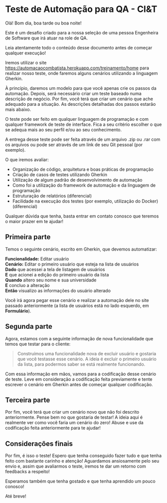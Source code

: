 # Teste de Automação para QA - CI&T

Olá! Bom dia, boa tarde ou boa noite!

Este é um desafio criado para a nossa seleção de uma pessoa Engenheira de Software que irá atuar na role de QA.

Leia atentamente todo o conteúdo desse documento antes de começar qualquer execução!

Iremos utilizar o site https://automacaocombatista.herokuapp.com/treinamento/home para realizar nosso teste, onde faremos alguns cenários utilizando a linguagem Gherkin.

À princípio, daremos um modelo para que você apenas crie os passos da automação. Depois, será necessário criar um teste baseado numa descrição de negócio.
Por fim, você terá que criar um cenário que ache adequado para a situação. As descrições detalhadas dos passos estarão mais abaixo.

O teste pode ser feito em qualquer linguagem de programação e com qualquer framework de teste de interface. Fica a seu critério escolher o que se adequa mais
ao seu perfil e/ou ao seu conhecimento.

A entrega desse teste pode ser feita através de um arquivo .zip ou .rar com os arquivos ou pode ser através de um link de seu Git pessoal (por exemplo).

O que iremos avaliar:
- Organização de código, arquitetura e boas práticas de programação
- Criação de casos de testes utilizando Gherkin
- Utilização de algum padrão de desenvolvimento de automação
- Como foi a utilização do framework de automação e da linguagem de programação
- Estruturação de relatórios (diferencial)
- Facilidade na execução dos testes (por exemplo, utilização do Docker)(diferencial)

Qualquer dúvida que tenha, basta entrar em contato conosco que teremos o maior prazer em te ajudar!

## Primeira parte
Temos o seguinte cenário, escrito em Gherkin, que devemos automatizar:

**Funcionalidade:** Editar usuário<br>
**Cenário:** Editar o primeiro usuário que esteja na lista de usuários<br>
**Dado** que acessei a tela de listagem de usuários<br>
**E** que acionei a edição do primeiro usuário da lista<br>
**Quando** altero seu nome e sua universidade<br>
**E** concluo a alteração<br>
**Então** visualizo as informações do usuário alterado<br>

Você irá agora pegar esse cenário e realizar a automação dele no site passado anteriormente (a lista de usuários está no lado esquerdo, em **Formulário**).

## Segunda parte
Agora, estamos com a seguinte informação de nova funcionalidade que temos que testar para o cliente:

>Construímos uma funcionalidade nova de excluir usuário e gostaria que você testasse esse cenário. A ideia é excluir o primeiro usuário da lista, para podermos saber se está realmente funcionando.

Com essa informação em mãos, vamos para a codificação desse cenário de teste. Leve em consideração a codificação feita previamente e tente escrever o cenário em Gherkin antes de começar qualquer codificação.


## Terceira parte
Por fim, você terá que criar um cenário novo que não foi descrito anteriormente. Pense bem no que gostaria de testar! A ideia aqui é realmente ver como você faria um cenário do zero! Abuse e use da codificação feita anteriormente para te ajudar!


## Considerações finais
Por fim, é isso o teste! Espero que tenha conseguido fazer tudo e que tenha feito com bastante carinho e atenção! Aguardamos ansiosamente pelo seu envio e, assim que avaliarmos o teste, iremos te dar um retorno com feedbacks a respeito!

Esperamos também que tenha gostado e que tenha aprendido um pouco conosco!

Até breve!

